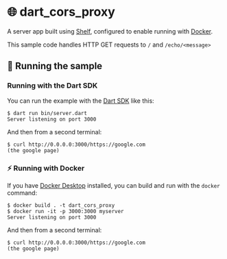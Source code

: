 # 🌐 dart_cors_proxy

A server app built using [Shelf](https://pub.dev/packages/shelf),
configured to enable running with [Docker](https://www.docker.com/).

This sample code handles HTTP GET requests to `/` and `/echo/<message>`

## 🚀 Running the sample

### Running with the Dart SDK

You can run the example with the [Dart SDK](https://dart.dev/get-dart)
like this:

```
$ dart run bin/server.dart
Server listening on port 3000
```

And then from a second terminal:
```
$ curl http://0.0.0.0:3000/https://google.com
(the google page)
```

### ⚡️ Running with Docker

If you have [Docker Desktop](https://www.docker.com/get-started) installed, you
can build and run with the `docker` command:

```
$ docker build . -t dart_cors_proxy
$ docker run -it -p 3000:3000 myserver
Server listening on port 3000
```

And then from a second terminal:
```
$ curl http://0.0.0.0:3000/https://google.com
(the google page)
```